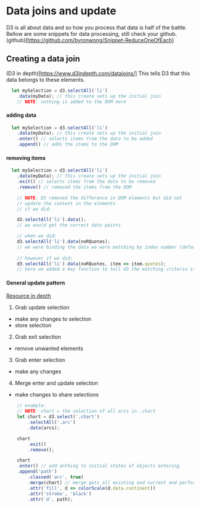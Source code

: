 # Data joins and update
D3 is all about data and so how you process that data is half of the battle.
Bellow are some snippets for data processing, still check your github.
(github)[https://github.com/byronwong/Snippet-ReduceOneOfEach]


## Creating a data join 
(D3 in depth)[https://www.d3indepth.com/datajoins/]
This tells D3 that this data belongs to these elements.
```js
  let mySelection = d3.selectAll('li')
    .data(myData); // this create sets up the initial join 
    // NOTE: nothing is added to the DOM here
```

#### adding data
```js
  let mySelection = d3.selectAll('li')
    .data(myData); // this create sets up the initial join 
    .enter() // selects items from the data to be added
    .append() // adds the items to the DOM
```


#### removing items 
```js
  let mySelection = d3.selectAll('li')
    .data(myData); // this create sets up the initial join 
    .exit() // selects items from the data to be removed
    .remove() // removed the items from the DOM

    // NOTE: D3 removed the difference in DOM elements but did not 
    // update the content in the elements
    // if we did:

    d3.selectAll('li').data();
    // we would get the correct data points

    // when we did:
    d3.selectAll('li').data(noRQuotes);
    // we were binding the data we were matching by index number (default)
    
    // however if we did:
    d3.selectAll('li').data(noRQuotes, item => item.quotes);
    // here we added a key function to tell d3 the matching criteria is 'quotes'

```

#### General update pattern

[Resource in depth](https://d3indepth.com/enterexit/)

1. Grab update selection 
  - make any changes to selection 
  - store selection

2. Grab exit selection
  - remove unwanted elements

3. Grab enter selection 
  - make any changes

4. Merge enter and update selection 
  - make changes to share selections

```js 
    // example:
    // NOTE: chart = the selection of all arcs in .chart
    let chart = d3.select('.chart')
        .selectAll('.arc')
        .data(arcs);

    chart
        .exit()
        .remove();

    chart
    .enter() // add anthing to initial states of objects entering 
    .append('path')
        .classed('arc', true)
        .merge(chart) // merge gets all existing and current and performs the following updates
        .attr('fill', d => colorScale(d.data.continent))
        .attr('stroke', 'black')
        .attr('d', path);
```
